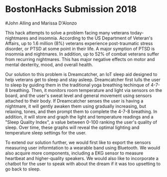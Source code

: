 # BostonHacks Submission 2018 
#John Alling and Marissa D'Alonzo 

This hack attempts to solve a problem facing many veterans today- nightmares and insomnia. According to the US 
Department of Veteran's Affairs, up to 1.6 million (8%) veterans experience post-traumatic stress disorder, or PTSD at some point in 
their life. A major symption of PTSD is insomnia and nightmares. In addition, up to 52% of combat veterans suffer from recurring
nightmares. This has major negative effects on motor and mental dexterity, mood, and overall health. 

Our solution to this problem is Dreamcatcher, an IoT sleep aid designed to help veterans get to sleep and stay asleep. Dreamcatcher
first lulls the user to sleep by guiding them in the traditional yoga breathing techinque of 4-7-8 breathing. Then, it monitors
room temperature and light via sensors on the board, and the user's sweat level and general movement using sensors attached
to their body. If Dreamcatcher senses the user is having a nightmare, it will gently awaken them using gradually increasing, but
relaxing, tones, and then prompt them to complete the 4-7-8 breathing. In addition, it will store and graph the light and 
temperature readings and a "Sleep Quality Index", a value between 0-100 ranking the user's quality of sleep. Over time, 
these graphs will reveal the optimal lighting and temperature sleep settings for the user.

To extend our solution further, we would first like to export the sensors measuring user informtation to a wearable band using
Bluetooth. We would also acquire more components, including a EKG sensor to measure heartbeat and higher-quality speakers.
We would also like to incorporate a chatbot for the user to speak with about the dream if it was too upsetting to go back to sleep. 
